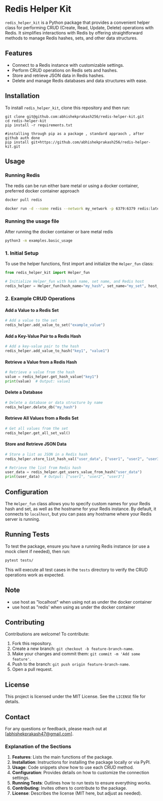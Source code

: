 # Redis Helper Kit

`redis_helper_kit` is a Python package that provides a convenient helper class for performing CRUD (Create, Read, Update, Delete) operations with Redis. It simplifies interactions with Redis by offering straightforward methods to manage Redis hashes, sets, and other data structures.

## Features

- Connect to a Redis instance with customizable settings.
- Perform CRUD operations on Redis sets and hashes.
- Store and retrieve JSON data in Redis hashes.
- Delete and manage Redis databases and data structures with ease.

## Installation

To install `redis_helper_kit`, clone this repository and then run:

```
git clone git@github.com:abhishekprakash256/redis-helper-kit.git
cd redis-helper-kit
pip install -r requirements.txt

#installing through pip as a package , standard appraoch , after github auth done
pip install git+https://github.com/abhishekprakash256/redis-helper-kit.git  
```

## Usage


### Running Redis 

The redis can be run either bare metal or using a docker container, preferred docker container approach 

```bash
docker pull redis

docker run -d --name redis --network my_network -p 6379:6379 redis:latest

```

### Running the usage file

After running the docker container or bare metal redis

```bash
python3 -m examples.basic_usage

```

### 1. Initial Setup

To use the helper functions, first import and initialize the `Helper_fun` class:

```python
from redis_helper_kit import Helper_fun

# Initialize Helper_fun with hash name, set name, and Redis host
redis_helper = Helper_fun(hash_name="my_hash", set_name="my_set", host_name="localhost")
```

### 2. Example CRUD Operations

#### Add a Value to a Redis Set

```python
# Add a value to the set
redis_helper.add_value_to_set("example_value")
```

#### Add a Key-Value Pair to a Redis Hash

```python
# Add a key-value pair to the hash
redis_helper.add_value_to_hash("key1", "value1")
```

#### Retrieve a Value from a Redis Hash

```python
# Retrieve a value from the hash
value = redis_helper.get_hash_value("key1")
print(value)  # Output: value1
```

#### Delete a Database

```python
# Delete a database or data structure by name
redis_helper.delete_db("my_hash")
```

#### Retrieve All Values from a Redis Set

```python
# Get all values from the set
redis_helper.get_all_set_val()
```

#### Store and Retrieve JSON Data

```python
# Store a list as JSON in a Redis hash
redis_helper.store_list_hash_val("user_data", ["user1", "user2", "user3"])

# Retrieve the list from Redis hash
user_data = redis_helper.get_users_value_from_hash("user_data")
print(user_data)  # Output: ["user1", "user2", "user3"]
```

## Configuration

The `Helper_fun` class allows you to specify custom names for your Redis hash and set, as well as the hostname for your Redis instance. By default, it connects to `localhost`, but you can pass any hostname where your Redis server is running.

## Running Tests

To test the package, ensure you have a running Redis instance (or use a mock client if needed), then run:

```bash
pytest tests/
```

This will execute all test cases in the `tests` directory to verify the CRUD operations work as expected.

## Note

- use host as "localhost" when using not as under the docker container
- use host as "redis' when using as under the docker container 

## Contributing

Contributions are welcome! To contribute:

1. Fork this repository.
2. Create a new branch: `git checkout -b feature-branch-name`.
3. Make your changes and commit them: `git commit -m 'Add some feature'`.
4. Push to the branch: `git push origin feature-branch-name`.
5. Open a pull request.

## License

This project is licensed under the MIT License. See the `LICENSE` file for details.

## Contact

For any questions or feedback, please reach out at [abhishekprakash47@gmail.com].





### Explanation of the Sections

1. **Features**: Lists the main functions of the package.
2. **Installation**: Instructions for installing the package locally or via PyPI.
3. **Usage**: Code snippets show how to use each CRUD method.
4. **Configuration**: Provides details on how to customize the connection settings.
5. **Running Tests**: Outlines how to run tests to ensure everything works.
6. **Contributing**: Invites others to contribute to the package.
7. **License**: Describes the license (MIT here, but adjust as needed).